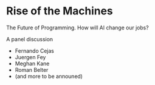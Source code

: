 # Rise of the Machines

The Future of Programming. How will AI change our jobs?

A panel discussion

* Fernando Cejas
* Juergen Fey
* Meghan Kane
* Roman Belter
* \(and more to be announed\)


